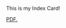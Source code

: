 This is my Index Card!

<a href="https://havenfire.github.io/folder/b-card-1010.pdf" target="_blank">PDF.</a>
